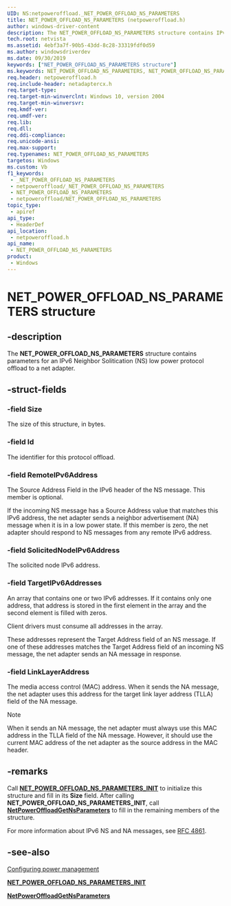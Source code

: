 ```yaml
---
UID: NS:netpoweroffload._NET_POWER_OFFLOAD_NS_PARAMETERS
title: NET_POWER_OFFLOAD_NS_PARAMETERS (netpoweroffload.h)
author: windows-driver-content
description: The NET_POWER_OFFLOAD_NS_PARAMETERS structure contains IPv6 NS low-power protocol offload parameters for a net adapter.
tech.root: netvista
ms.assetid: 4ebf3a7f-90b5-43dd-8c28-33319fdf0d59
ms.author: windowsdriverdev
ms.date: 09/30/2019
keywords: ["NET_POWER_OFFLOAD_NS_PARAMETERS structure"]
ms.keywords: NET_POWER_OFFLOAD_NS_PARAMETERS, NET_POWER_OFFLOAD_NS_PARAMETERS,
req.header: netpoweroffload.h
req.include-header: netadaptercx.h 
req.target-type: 
req.target-min-winverclnt: Windows 10, version 2004
req.target-min-winversvr: 
req.kmdf-ver: 
req.umdf-ver: 
req.lib: 
req.dll: 
req.ddi-compliance: 
req.unicode-ansi: 
req.max-support: 
req.typenames: NET_POWER_OFFLOAD_NS_PARAMETERS
targetos: Windows
ms.custom: Vb
f1_keywords:
 - _NET_POWER_OFFLOAD_NS_PARAMETERS
 - netpoweroffload/_NET_POWER_OFFLOAD_NS_PARAMETERS
 - NET_POWER_OFFLOAD_NS_PARAMETERS
 - netpoweroffload/NET_POWER_OFFLOAD_NS_PARAMETERS
topic_type:
 - apiref
api_type:
 - HeaderDef
api_location:
 - netpoweroffload.h
api_name:
 - NET_POWER_OFFLOAD_NS_PARAMETERS
product:
 - Windows
---
```


# NET_POWER_OFFLOAD_NS_PARAMETERS structure


## -description

The **NET_POWER_OFFLOAD_NS_PARAMETERS** structure contains parameters for an IPv6 Neighbor Solitication (NS) low power protocol offload to a net adapter.

## -struct-fields

### -field Size

The size of this structure, in bytes.

### -field Id

The identifier for this protocol offload.

### -field RemoteIPv6Address

The Source Address Field in the IPv6 header of the NS message. This member is optional.

If the incoming NS message has a Source Address value that matches this IPv6 address, the net adapter sends a neighbor advertisement (NA) message when it is in a low power state. If this member is zero, the net adapter should respond to NS messages from any remote IPv6 address.

### -field SolicitedNodeIPv6Address

The solicited node IPv6 address.

### -field TargetIPv6Addresses

An array that contains one or two IPv6 addresses. If it contains only one address, that address is stored in the first element in the array and the second element is filled with zeros. 

Client drivers must consume all addresses in the array.

These addresses represent the Target Address field of an NS message. If one of these addresses matches the Target Address field of an incoming NS message, the net adapter sends an NA message in response.

### -field LinkLayerAddress

 
The media access control (MAC) address. When it sends the NA message, the net adapter uses this address for the target link layer address (TLLA) field of the NA message.

> [!NOTE]
> When it sends an NA message, the net adapter must always use this MAC address in the TLLA field of the NA message. However, it should use the current MAC address of the net adapter as the source address in the MAC header.

## -remarks

Call [**NET_POWER_OFFLOAD_NS_PARAMETERS_INIT**](../netpoweroffload/nf-netpoweroffload-net_power_offload_ns_parameters_init.md) to initialize this structure and fill in its **Size** field. After calling **NET_POWER_OFFLOAD_NS_PARAMETERS_INIT**, call [**NetPowerOffloadGetNsParameters**](../netpoweroffload/nf-netpoweroffload-netpoweroffloadgetnsparameters.md) to fill in the remaining members of the structure.

For more information about IPv6 NS and NA messages, see [RFC 4861](https://www.ietf.org/rfc/rfc4861.txt).

## -see-also

[Configuring power management](https://docs.microsoft.com/windows-hardware/drivers/netcx/configuring-power-management)

[**NET_POWER_OFFLOAD_NS_PARAMETERS_INIT**](../netpoweroffload/nf-netpoweroffload-net_power_offload_ns_parameters_init.md)

[**NetPowerOffloadGetNsParameters**](../netpoweroffload/nf-netpoweroffload-netpoweroffloadgetnsparameters.md)

